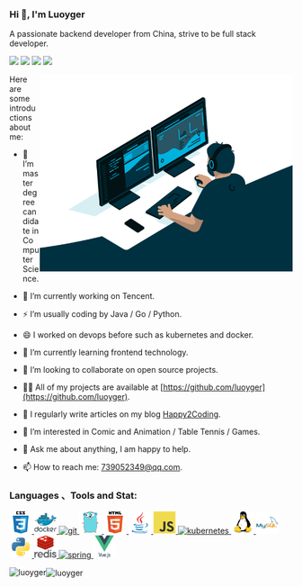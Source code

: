 ### Hi 👋, I'm **Luoyger**

A passionate backend developer from China, strive to be full stack developer.

[![](https://komarev.com/ghpvc/?username=luoyger&label=Profile%20views&color=0e75b6&style=flat)](https://github.com/luoyger/luoyger)
![](https://img.shields.io/badge/Backend-developer-yellow)
![](https://img.shields.io/badge/Devops-developer-green)
![](https://img.shields.io/badge/Frontend-developer-orange)

<img align="right" alt="GIF" src="https://raw.githubusercontent.com/luoyger/luoyger/main/code.gif" width="450" height="350" />
Here are some introductions about me:

- 🍻 I’m master degree candidate in Computer Science.

- 🔭 I’m currently working on Tencent.

- ⚡ I’m usually coding by Java / Go / Python.

- 😄 I worked on devops before such as kubernetes and docker.

- 🌱 I’m currently learning frontend technology.

- 👯 I’m looking to collaborate on open source projects.

- 👨‍💻 All of my projects are available at [https://github.com/luoyger](https://github.com/luoyger).

- 📝 I regularly write articles on my blog [Happy2Coding](http://www.happy2coding.com).

- 🏃 I’m interested in Comic and Animation / Table Tennis / Games.

- 💬 Ask me about anything, I am happy to help.

- 📫 How to reach me: 739052349@qq.com.

<h3 align="left">Languages 、Tools and Stat:</h3>
<p align="left"> <a href="https://www.w3schools.com/css/" target="_blank" rel="noreferrer"> <img src="https://raw.githubusercontent.com/devicons/devicon/master/icons/css3/css3-original-wordmark.svg" alt="css3" width="40" height="40"/> </a> <a href="https://www.docker.com/" target="_blank" rel="noreferrer"> <img src="https://raw.githubusercontent.com/devicons/devicon/master/icons/docker/docker-original-wordmark.svg" alt="docker" width="40" height="40"/> </a> <a href="https://git-scm.com/" target="_blank" rel="noreferrer"> <img src="https://www.vectorlogo.zone/logos/git-scm/git-scm-icon.svg" alt="git" width="40" height="40"/> </a> <a href="https://golang.org" target="_blank" rel="noreferrer"> <img src="https://raw.githubusercontent.com/devicons/devicon/master/icons/go/go-original.svg" alt="go" width="40" height="40"/> </a> <a href="https://www.w3.org/html/" target="_blank" rel="noreferrer"> <img src="https://raw.githubusercontent.com/devicons/devicon/master/icons/html5/html5-original-wordmark.svg" alt="html5" width="40" height="40"/> </a> <a href="https://www.java.com" target="_blank" rel="noreferrer"> <img src="https://raw.githubusercontent.com/devicons/devicon/master/icons/java/java-original.svg" alt="java" width="40" height="40"/> </a> <a href="https://developer.mozilla.org/en-US/docs/Web/JavaScript" target="_blank" rel="noreferrer"> <img src="https://raw.githubusercontent.com/devicons/devicon/master/icons/javascript/javascript-original.svg" alt="javascript" width="40" height="40"/> </a> <a href="https://kubernetes.io" target="_blank" rel="noreferrer"> <img src="https://www.vectorlogo.zone/logos/kubernetes/kubernetes-icon.svg" alt="kubernetes" width="40" height="40"/> </a> <a href="https://www.linux.org/" target="_blank" rel="noreferrer"> <img src="https://raw.githubusercontent.com/devicons/devicon/master/icons/linux/linux-original.svg" alt="linux" width="40" height="40"/> </a> <a href="https://www.mysql.com/" target="_blank" rel="noreferrer"> <img src="https://raw.githubusercontent.com/devicons/devicon/master/icons/mysql/mysql-original-wordmark.svg" alt="mysql" width="40" height="40"/> </a> <a href="https://www.python.org" target="_blank" rel="noreferrer"> <img src="https://raw.githubusercontent.com/devicons/devicon/master/icons/python/python-original.svg" alt="python" width="40" height="40"/> </a> <a href="https://redis.io" target="_blank" rel="noreferrer"> <img src="https://raw.githubusercontent.com/devicons/devicon/master/icons/redis/redis-original-wordmark.svg" alt="redis" width="40" height="40"/> </a> <a href="https://spring.io/" target="_blank" rel="noreferrer"> <img src="https://www.vectorlogo.zone/logos/springio/springio-icon.svg" alt="spring" width="40" height="40"/> </a> <a href="https://vuejs.org/" target="_blank" rel="noreferrer"> <img src="https://raw.githubusercontent.com/devicons/devicon/master/icons/vuejs/vuejs-original-wordmark.svg" alt="vuejs" width="40" height="40"/> </a> </p>

<p><img align="left" src="https://github-readme-stats.vercel.app/api/top-langs?username=luoyger&show_icons=true&locale=en&layout=compact" alt="luoyger" /></p>

<p><img align="center" src="https://github-readme-stats.vercel.app/api?username=luoyger&show_icons=true&locale=en" alt="luoyger" /></p>


